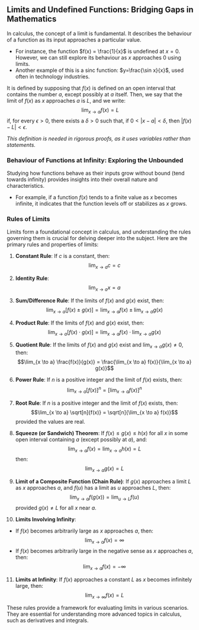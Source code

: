 ## Limits and Undefined Functions: Bridging Gaps in Mathematics

In calculus, the concept of a limit is fundamental. It describes the behaviour of a function as its input approaches a particular value.

- For instance, the function $f(x) = \frac{1}{x}$ is undefined at $x = 0$. However, we can still explore its behaviour as $x$ approaches 0 using limits.
- Another example of this is a sinc function: $y=\frac{\sin x}{x}$, used often in technology industries.

It is defined by supposing that $f(x)$ is defined on an open interval that contains the number $a$, except possibly at $a$ itself. Then, we say that the limit of $f(x)$ as $x$ approaches $a$ is $L$, and we write:
$$
\lim_{x\rightarrow a}f(x)=L
$$
if, for every $\epsilon>0$, there exists a $\delta>0$ such that, if $0<|x-a|<\delta$, then $|f(x)-L|<\epsilon$.

*This definition is needed in rigorous proofs, as it uses variables rather than statements.*
### Behaviour of Functions at Infinity: Exploring the Unbounded

Studying how functions behave as their inputs grow without bound (tend towards infinity) provides insights into their overall nature and characteristics.

- For example, if a function $f(x)$ tends to a finite value as $x$ becomes infinite, it indicates that the function levels off or stabilizes as $x$ grows.

### Rules of Limits
Limits form a foundational concept in calculus, and understanding the rules governing them is crucial for delving deeper into the subject. Here are the primary rules and properties of limits:

1. **Constant Rule**: 
   If $c$ is a constant, then:
   $$\lim_{x \to a} c = c$$

2. **Identity Rule**: 
   $$\lim_{x \to a} x = a$$

3. **Sum/Difference Rule**: 
   If the limits of $f(x)$ and $g(x)$ exist, then:
   $$\lim_{x \to a} [f(x) \pm g(x)] = \lim_{x \to a} f(x) \pm \lim_{x \to a} g(x)$$

4. **Product Rule**: 
   If the limits of $f(x)$ and $g(x)$ exist, then:
   $$\lim_{x \to a} [f(x) \cdot g(x)] = \lim_{x \to a} f(x) \cdot \lim_{x \to a} g(x)$$

5. **Quotient Rule**: 
   If the limits of $f(x)$ and $g(x)$ exist and $\lim_{x \to a} g(x) \neq 0$, then:
   $$\lim_{x \to a} \frac{f(x)}{g(x)} = \frac{\lim_{x \to a} f(x)}{\lim_{x \to a} g(x)}$$

6. **Power Rule**: 
   If $n$ is a positive integer and the limit of $f(x)$ exists, then:
   $$\lim_{x \to a} [f(x)]^n = [\lim_{x \to a} f(x)]^n$$

7. **Root Rule**: 
   If $n$ is a positive integer and the limit of $f(x)$ exists, then:
   $$\lim_{x \to a} \sqrt[n]{f(x)} = \sqrt[n]{\lim_{x \to a} f(x)}$$
   provided the values are real.

8. **Squeeze (or Sandwich) Theorem**: 
   If $f(x) \leq g(x) \leq h(x)$ for all $x$ in some open interval containing $a$ (except possibly at $a$), and:
   $$\lim_{x \to a} f(x) = \lim_{x \to a} h(x) = L$$
   then:
   $$\lim_{x \to a} g(x) = L$$

9. **Limit of a Composite Function (Chain Rule)**: 
   If $g(x)$ approaches a limit $L$ as $x$ approaches $a$, and $f(u)$ has a limit as $u$ approaches $L$, then:
   $$\lim_{x \to a} f(g(x)) = \lim_{u \to L} f(u)$$
   provided $g(x) \neq L$ for all $x$ near $a$.

10. **Limits Involving Infinity**: 
   - If $f(x)$ becomes arbitrarily large as $x$ approaches $a$, then:
     $$\lim_{x \to a} f(x) = \infty$$
   - If $f(x)$ becomes arbitrarily large in the negative sense as $x$ approaches $a$, then:
     $$\lim_{x \to a} f(x) = -\infty$$

11. **Limits at Infinity**: 
   If $f(x)$ approaches a constant $L$ as $x$ becomes infinitely large, then:
   $$\lim_{x \to \infty} f(x) = L$$

These rules provide a framework for evaluating limits in various scenarios. They are essential for understanding more advanced topics in calculus, such as derivatives and integrals.